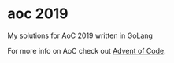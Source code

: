 # aoc 2019

My solutions for AoC 2019 written in GoLang

For more info on AoC check out [Advent of Code](https://adventofcode.com/2019).